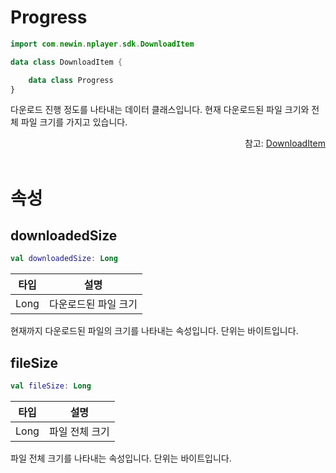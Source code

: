 # Progress

```kotlin
import com.newin.nplayer.sdk.DownloadItem
```

```kotlin
data class DownloadItem {

    data class Progress
}
```

다운로드 진행 정도를 나타내는 데이터 클래스입니다. 현재 다운로드된 파일 크기와 전체 파일 크기를 가지고 있습니다.

<div align="right">
참고: <a href="../download-item/home.md">DownloadItem</a>
</div>

<br>

# 속성

## downloadedSize

```kotlin
val downloadedSize: Long
```

|타입|설명|
|:--:|:--:|
|Long|다운로드된 파일 크기|

현재까지 다운로드된 파일의 크기를 나타내는 속성입니다. 단위는 바이트입니다.

## fileSize

```kotlin
val fileSize: Long
```

|타입|설명|
|:--:|:--:|
|Long|파일 전체 크기|

파일 전체 크기를 나타내는 속성입니다. 단위는 바이트입니다.